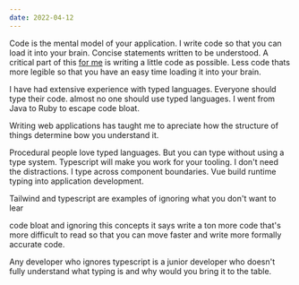 ```yaml
---
date: 2022-04-12
---
```


Code is the mental model of your application. I write code so that you can load it into your brain. Concise statements written to be understood. A critical part of this [for me](/blog/a11y-in-the-code) is writing a little code as possible. Less code thats more legible so that you have an easy time loading it into your brain.

I have had extensive experience with typed languages. Everyone should type their code. almost no one should use typed languages. I went from Java to Ruby to escape code bloat.

Writing web applications has taught me to apreciate how the structure of things determine bow you understand it.

Procedural people love typed languages. But you can type without using a type system. Typescript will make you work for your tooling. I don't need the distractions. I type across component boundaries. Vue build runtime typing into application development.

Tailwind and typescript are examples of ignoring what you don't want to lear

code bloat and ignoring this concepts it says write a ton more code that's more difficult to read so that you can move faster and write more formally accurate code.

Any developer who ignores typescript is a junior developer who doesn't fully understand what typing is and why would you bring it to the table.
